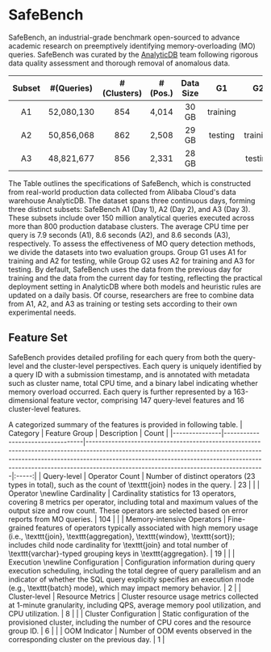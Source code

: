 # SafeBench
SafeBench, an industrial-grade benchmark open-sourced to advance academic research on preemptively identifying memory-overloading (MO) queries. SafeBench was curated by the [AnalyticDB](https://www.alibabacloud.com/en/product/analyticdb-for-mysql) team following rigorous data quality assessment and thorough removal of anomalous data.

| Subset | \#(Queries) | \#(Clusters) | \#(Pos.) | Data Size |    G1    |    G2    |
|:------:|:-----------:|:------------:|:--------:|:---------:|:--------:|:--------:|
|   A1   |  52,080,130 |      854     |   4,014  |   30 GB   | training |          |
|   A2   |  50,856,068 |      862     |   2,508  |   29 GB   |  testing | training |
|   A3   |  48,821,677 |      856     |   2,331  |   28 GB   |          |  testing |

The Table outlines the specifications of SafeBench, which is constructed from real-world production data collected from Alibaba Cloud's data warehouse AnalyticDB. The dataset spans three continuous days, forming three distinct subsets: SafeBench A1 (Day 1), A2 (Day 2), and A3 (Day 3). These subsets include over 150 million analytical queries executed across more than 800 production database clusters. The average CPU time per query is 7.9 seconds (A1), 8.6 seconds (A2), and 8.6 seconds (A3), respectively. 
To assess the effectiveness of MO query detection methods, we divide the datasets into two evaluation groups.
Group G1 uses A1 for training and A2 for testing, while Group G2 uses A2 for training and A3 for testing. 
By default, SafeBench uses the data from the previous day for training and the data from the current day for testing, reflecting the practical deployment setting in AnalyticDB where both models and heuristic rules are updated on a daily basis. Of course, researchers are free to combine data from A1, A2, and A3 as training or testing sets according to their own experimental needs.

## Feature Set
SafeBench provides detailed profiling for each query from both the query-level and the cluster-level perspectives. Each query is uniquely identified by a query ID with a submission timestamp, and is annotated with metadata such as cluster name, total CPU time, and a binary label indicating whether memory overload occurred. Each query is further represented by a 163-dimensional feature vector, comprising 147 query-level features and 16 cluster-level features. 

A categorized summary of the features is provided in following table.
| Category      | Feature Group                    | Description                                                                                                                                                                                                                                                                                     | Count |
|---------------|----------------------------------|-------------------------------------------------------------------------------------------------------------------------------------------------------------------------------------------------------------------------------------------------------------------------------------------------|:-----:|
| Query-level   | Operator Count                   | Number of distinct operators (23 types in total), such as the count of \texttt{join} nodes in the query.                                                                                                                                                                                        |   23  |
|               | Operator \newline Cardinality    | Cardinality statistics for 13 operators, covering 8 metrics per operator, including total and maximum values of the output size and row count. These operators are selected based on error reports from MO queries.                                                                             |  104  |
|               | Memory-intensive Operators       | Fine-grained features of operators typically associated with high memory usage (i.e., \texttt{join}, \texttt{aggregation}, \texttt{window}, \texttt{sort}); includes child node cardinality for \texttt{join} and total number of \texttt{varchar}-typed grouping keys in \texttt{aggregation}. |   19  |
|               | Execution \newline Configuration | Configuration information during query execution scheduling, including the total degree of query parallelism and an indicator of whether the SQL query explicitly specifies an execution mode (e.g., \texttt{batch} mode), which may impact memory behavior.                                    |   2   |
| Cluster-level | Resource Metrics                 | Cluster resource usage metrics collected at 1-minute granularity, including QPS, average memory pool utilization, and CPU utilization.                                                                                                                                                          |   8   |
|               | Cluster Configuration            | Static configuration of the provisioned cluster, including the number of CPU cores and the resource group ID.                                                                                                                                                                                   |   6   |
|               | OOM Indicator                    | Number of OOM events observed in the corresponding cluster on the previous day.                                                                                                                                                                                                                 |   1   |